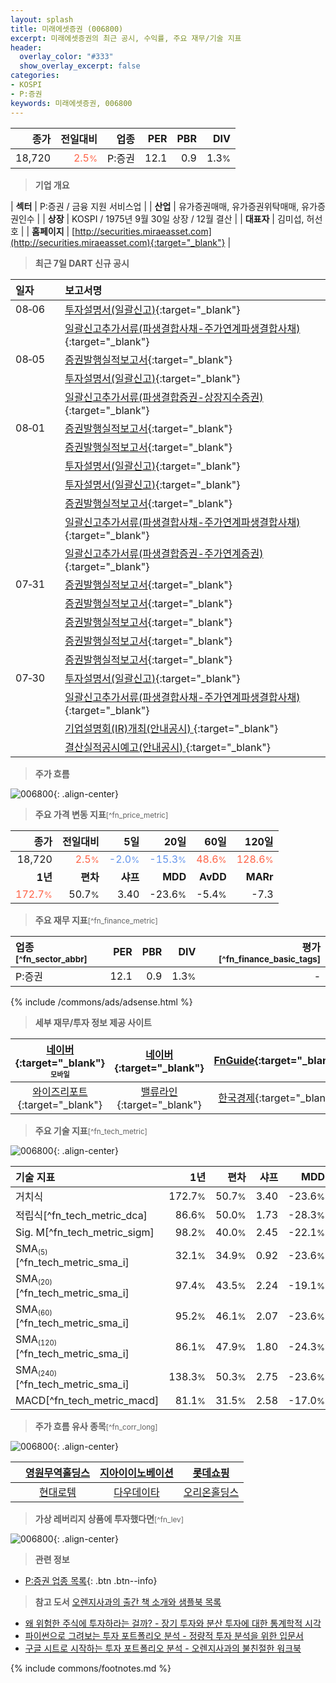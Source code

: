 ```yaml
---
layout: splash
title: 미래에셋증권 (006800)
excerpt: 미래에셋증권의 최근 공시, 수익률, 주요 재무/기술 지표
header:
  overlay_color: "#333"
  show_overlay_excerpt: false
categories:
- KOSPI
- P:증권
keywords: 미래에셋증권, 006800
---
```


| **종가** | **전일대비** | **업종** | **PER** | **PBR** | **DIV** |
| -------: | -----------: | -------: | ------: | ------: | ------: |
| 18,720 | <span style="color: tomato">2.5<small>%</small></span> | P:증권 | 12.1 | 0.9 | 1.3<small>%</small> |

<!-- more -->


> **기업 개요**<a id="company"></a>

| <span style="white-space:nowrap;">**섹터**</span> | P:증권 / 금융 지원 서비스업 |
| <span style="white-space:nowrap;">**산업**</span> | 유가증권매매, 유가증권위탁매매, 유가증권인수 |
| <span style="white-space:nowrap;">**상장**</span> | KOSPI / 1975년 9월 30일 상장 / 12월 결산 |
| <span style="white-space:nowrap;">**대표자**</span> | 김미섭, 허선호 |
| <span style="white-space:nowrap;">**홈페이지**</span> | [http://securities.miraeasset.com](http://securities.miraeasset.com){:target="_blank"} |


> **최근 7일 DART 신규 공시**<a id="dart"></a>

| **일자** |      | **보고서명** |
| :------- | :--- | :----------- |
| 08&#x2011;06 | | [투자설명서(일괄신고)](https://dart.fss.or.kr/dsaf001/main.do?rcpNo=20250806000258){:target="_blank"} |
|  | | [일괄신고추가서류(파생결합사채-주가연계파생결합사채)](https://dart.fss.or.kr/dsaf001/main.do?rcpNo=20250806000241){:target="_blank"} |
| 08&#x2011;05 | | [증권발행실적보고서](https://dart.fss.or.kr/dsaf001/main.do?rcpNo=20250805000157){:target="_blank"} |
|  | | [투자설명서(일괄신고)](https://dart.fss.or.kr/dsaf001/main.do?rcpNo=20250805000129){:target="_blank"} |
|  | | [일괄신고추가서류(파생결합증권-상장지수증권)](https://dart.fss.or.kr/dsaf001/main.do?rcpNo=20250805000118){:target="_blank"} |
| 08&#x2011;01 | | [증권발행실적보고서](https://dart.fss.or.kr/dsaf001/main.do?rcpNo=20250801000993){:target="_blank"} |
|  | | [증권발행실적보고서](https://dart.fss.or.kr/dsaf001/main.do?rcpNo=20250801000671){:target="_blank"} |
|  | | [투자설명서(일괄신고)](https://dart.fss.or.kr/dsaf001/main.do?rcpNo=20250801000207){:target="_blank"} |
|  | | [투자설명서(일괄신고)](https://dart.fss.or.kr/dsaf001/main.do?rcpNo=20250801000205){:target="_blank"} |
|  | | [증권발행실적보고서](https://dart.fss.or.kr/dsaf001/main.do?rcpNo=20250801000202){:target="_blank"} |
|  | | [일괄신고추가서류(파생결합사채-주가연계파생결합사채)](https://dart.fss.or.kr/dsaf001/main.do?rcpNo=20250801000194){:target="_blank"} |
|  | | [일괄신고추가서류(파생결합증권-주가연계증권)](https://dart.fss.or.kr/dsaf001/main.do?rcpNo=20250801000192){:target="_blank"} |
| 07&#x2011;31 | | [증권발행실적보고서](https://dart.fss.or.kr/dsaf001/main.do?rcpNo=20250731000447){:target="_blank"} |
|  | | [증권발행실적보고서](https://dart.fss.or.kr/dsaf001/main.do?rcpNo=20250731000432){:target="_blank"} |
|  | | [증권발행실적보고서](https://dart.fss.or.kr/dsaf001/main.do?rcpNo=20250731000418){:target="_blank"} |
|  | | [증권발행실적보고서](https://dart.fss.or.kr/dsaf001/main.do?rcpNo=20250731000371){:target="_blank"} |
|  | | [증권발행실적보고서](https://dart.fss.or.kr/dsaf001/main.do?rcpNo=20250731000351){:target="_blank"} |
| 07&#x2011;30 | | [투자설명서(일괄신고)](https://dart.fss.or.kr/dsaf001/main.do?rcpNo=20250730000056){:target="_blank"} |
|  | | [일괄신고추가서류(파생결합사채-주가연계파생결합사채)](https://dart.fss.or.kr/dsaf001/main.do?rcpNo=20250730000046){:target="_blank"} |
|  | | [기업설명회(IR)개최(안내공시)              ](https://dart.fss.or.kr/dsaf001/main.do?rcpNo=20250730800094){:target="_blank"} |
|  | | [결산실적공시예고(안내공시)              ](https://dart.fss.or.kr/dsaf001/main.do?rcpNo=20250730800091){:target="_blank"} |


> **주가 흐름**<a id="price"></a>

![006800](/stock/images/006800.png){: .align-center}


> **주요 가격 변동 지표**<small>[^fn_price_metric]</small>

| **종가** | **전일대비** | **5일** | **20일** | **60일** | **120일** |
| -------: | -----------: | ------: | -------: | -------: | --------: |
| 18,720 | <span style="color: tomato">2.5<small>%</small></span> | <span style="color: cornflowerblue">-2.0<small>%</small></span> | <span style="color: cornflowerblue">-15.3<small>%</small></span> | <span style="color: tomato">48.6<small>%</small></span> | <span style="color: tomato">128.6<small>%</small></span> |
| **1년** | **편차** | **샤프** | **MDD** | **AvDD** | **MARr** |
| <span style="color: tomato">172.7<small>%</small></span> | 50.7<small>%</small> | 3.40 | -23.6<small>%</small> | -5.4<small>%</small> | -7.3 |


> **주요 재무 지표**<small>[^fn_finance_metric]</small>

| **업종**<small>[^fn_sector_abbr]</small> | **PER** | **PBR** | **DIV** | **평가**<small>[^fn_finance_basic_tags]</small> |
| :--------------------------------------- | ------: | ------: | ------: | ----------------------------------------------: |
| P:증권 | 12.1 | 0.9 | 1.3<small>%</small> | - |



{% include /commons/ads/adsense.html %}

> **세부 재무/투자 정보 제공 사이트**

| [네이버](https://m.stock.naver.com/domestic/stock/006800/finance/summary){:target="_blank"}<sup><small>모바일</small></sup> | [네이버](https://finance.naver.com/item/coinfo.naver?code=006800){:target="_blank"} | [FnGuide](https://comp.fnguide.com/SVO2/ASP/SVD_Invest.asp?gicode=A006800&MenuYn=Y){:target="_blank"} |
| :---: | :---: | :---: |
| [와이즈리포트](https://comp.wisereport.co.kr/company/c1040001.aspx?cmp_cd=006800){:target="_blank"} | [밸류라인](https://www.valueline.co.kr/finance/summary/006800){:target="_blank"} | [한국경제](https://markets.hankyung.com/stock/006800/financial-summary){:target="_blank"} |


> **주요 기술 지표**<small>[^fn_tech_metric]</small>


![006800](/stock/images/006800_tech.png){: .align-center}

| **기술 지표** | **1년** | **편차** | **샤프** | **MDD** | **AvDD** |
| :------------ | ------: | -----------: | -------: | ------: | -------: |
| 거치식 | 172.7<small>%</small> | 50.7<small>%</small> | 3.40 | -23.6<small>%</small> | -5.4<small>%</small> |
| 적립식[^fn_tech_metric_dca] | 86.6<small>%</small> | 50.0<small>%</small> | 1.73 | -28.3<small>%</small> | -6.2<small>%</small> |
| Sig. M[^fn_tech_metric_sigm] | 98.2<small>%</small> | 40.0<small>%</small> | 2.45 | -22.1<small>%</small> | -8.9<small>%</small> |
| SMA<small><sub>(5)</sub></small>[^fn_tech_metric_sma_i] | 32.1<small>%</small> | 34.9<small>%</small> | 0.92 | -23.6<small>%</small> | -11.1<small>%</small> |
| SMA<small><sub>(20)</sub></small>[^fn_tech_metric_sma_i] | 97.4<small>%</small> | 43.5<small>%</small> | 2.24 | -19.1<small>%</small> | -9.3<small>%</small> |
| SMA<small><sub>(60)</sub></small>[^fn_tech_metric_sma_i] | 95.2<small>%</small> | 46.1<small>%</small> | 2.07 | -23.6<small>%</small> | -9.8<small>%</small> |
| SMA<small><sub>(120)</sub></small>[^fn_tech_metric_sma_i] | 86.1<small>%</small> | 47.9<small>%</small> | 1.80 | -24.3<small>%</small> | -9.1<small>%</small> |
| SMA<small><sub>(240)</sub></small>[^fn_tech_metric_sma_i] | 138.3<small>%</small> | 50.3<small>%</small> | 2.75 | -23.6<small>%</small> | -6.1<small>%</small> |
| MACD[^fn_tech_metric_macd] | 81.1<small>%</small> | 31.5<small>%</small> | 2.58 | -17.0<small>%</small> | -7.1<small>%</small> |


> **주가 흐름 유사 종목**<a id="corr"></a><small>[^fn_corr_long]</small>

![006800](/stock/images/006800_corr.png){: .align-center}

|       | [영원무역홀딩스](/009970/) | [지아이이노베이션](/358570/) | [롯데쇼핑](/023530/) |
| :---: | :------------------------------------: | :------------------------------------: | :------------------------------------: |
|       | [현대로템](/064350/) | [다우데이타](/032190/) | [오리온홀딩스](/001800/) |


> **가상 레버리지 상품에 투자했다면**<a id="2x"></a><small>[^fn_lev]</small>

![006800](/stock/images/006800_2x.png){: .align-center}


> **관련 정보**

- [P:증권 업종 목록](/stats/sector/kospi_업종_증권_종목/){: .btn .btn--info}

> **참고 도서** [오렌지사과의 출간 책 소개와 샘플북 목록](https://kongdori.tistory.com/691)

- [왜 위험한 주식에 투자하라는 걸까? - 장기 투자와 분산 투자에 대한 통계학적 시각](https://kongdori.tistory.com/421)
- [파이썬으로 그려보는 투자 포트폴리오 분석  - 정량적 투자 분석을 위한 입문서](https://kongdori.tistory.com/643)
- [구글 시트로 시작하는 투자 포트폴리오 분석 - 오렌지사과의 불친절한 워크북](https://kongdori.tistory.com/449)


{% include commons/footnotes.md %}